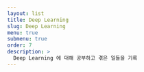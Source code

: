 ```yaml
---
layout: list
title: Deep Learning
slug: Deep Learning
menu: true
submenu: true
order: 7
description: >
  Deep Learning 에 대해 공부하고 겪은 일들을 기록
---
```

